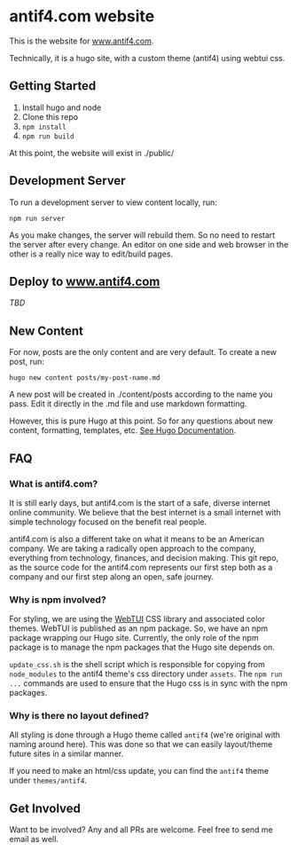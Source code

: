 
# antif4.com website

This is the website for www.antif4.com. 

Technically, it is a hugo site, with a custom theme (antif4) using webtui css. 

## Getting Started

1. Install hugo and node
2. Clone this repo
3. `npm install`
4. `npm run build`

At this point, the website will exist in ./public/

## Development Server

To run a development server to view content locally, run: 

`npm run server`

As you make changes, the server will rebuild them. So no need to restart the server after every change. An editor on one side and web browser in the other is a really nice way to edit/build pages. 

## Deploy to www.antif4.com

*TBD* 

## New Content

For now, posts are the only content and are very default. To create a new post, run:

`hugo new content posts/my-post-name.md`

A new post will be created in ./content/posts according to the name you pass. Edit it directly in the .md file and use markdown formatting.

However, this is pure Hugo at this point. So for any questions about new content, formatting, templates, etc. [See Hugo Documentation](https://gohugo.io/documentation/).

## FAQ

### What is antif4.com? 

It is still early days, but antif4.com is the start of a safe, diverse internet online community. We believe that the best internet is a small internet with simple technology focused on the benefit real people. 

antif4.com is also a different take on what it means to be an American company. We are taking a radically open approach to the company, everything from technology, finances, and decision making. This git repo, as the source code for the antif4.com represents our first step both as a company and our first step along an open, safe journey. 

### Why is npm involved?

For styling, we are using the [WebTUI](https://webtui.ironclad.sh) CSS library and associated color themes. WebTUI is published as an npm package. So, we have an npm package wrapping our Hugo site. Currently, the only role of the npm package is to manage the npm packages that the Hugo site depends on. 

`update_css.sh` is the shell script which is responsible for copying from `node_modules` to the antif4 theme's css directory under `assets`. The `npm run ...` commands are used to ensure that the Hugo css is in sync with the npm packages. 

### Why is there no layout defined?

All styling is done through a Hugo theme called `antif4` (we're original with naming around here). This was done so that we can easily layout/theme future sites in a similar manner.  

If you need to make an html/css update, you can find the `antif4` theme under `themes/antif4`.

## Get Involved

Want to be involved? Any and all PRs are welcome. Feel free to send me email as well. 

